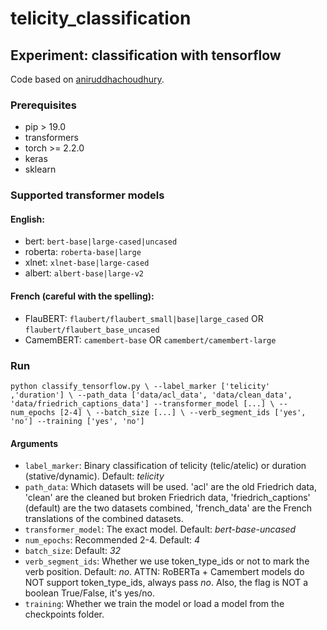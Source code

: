 # telicity_classification

## Experiment: classification with tensorflow

Code based on [aniruddhachoudhury](https://github.com/aniruddhachoudhury/BERT-Tutorials/tree/master/Blog%202). 

### Prerequisites

* pip > 19.0
* transformers
* torch >= 2.2.0
* keras
* sklearn

### Supported transformer models

#### English:
* bert: `bert-base|large-cased|uncased`
* roberta: `roberta-base|large`
* xlnet: `xlnet-base|large-cased`
* albert: `albert-base|large-v2`

#### French (careful with the spelling):
* FlauBERT: `flaubert/flaubert_small|base|large_cased` OR `flaubert/flaubert_base_uncased`
* CamemBERT: `camembert-base` OR `camembert/camembert-large`

### Run 

`python classify_tensorflow.py \
    --label_marker ['telicity' ,'duration'] \
    --path_data ['data/acl_data', 'data/clean_data', 'data/friedrich_captions_data']
    --transformer_model [...] \
    --num_epochs [2-4] \
    --batch_size [...] \
    --verb_segment_ids ['yes', 'no']
    --training ['yes', 'no']`

#### Arguments

* `label_marker`: Binary classification of telicity (telic/atelic) or duration (stative/dynamic). Default: _telicity_
* `path_data`: Which datasets will be used. 'acl' are the old Friedrich data, 'clean' are the cleaned but broken Friedrich data, 'friedrich_captions' (default) are the two datasets combined, 'french_data' are the French translations of the combined datasets.
* `transformer_model`: The exact model. Default: _bert-base-uncased_
* `num_epochs`: Recommended 2-4. Default: _4_
* `batch_size`: Default: _32_
* `verb_segment_ids`: Whether we use token_type_ids or not to mark the verb position. Default: _no_. ATTN: RoBERTa + Camembert models do NOT support token_type_ids, always pass _no_. Also, the flag is NOT a boolean True/False, it's yes/no.
* `training`: Whether we train the model or load a model from the checkpoints folder.
